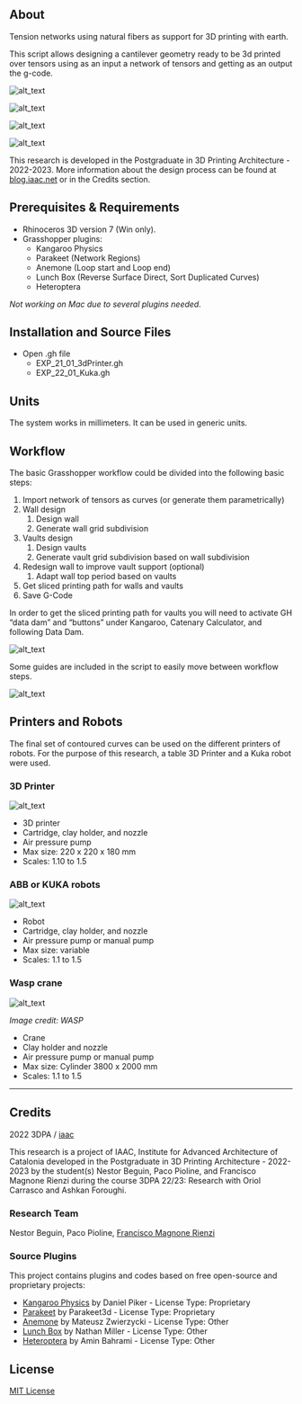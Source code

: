 ## About

Tension networks using natural fibers as support for 3D printing with earth.

This script allows designing a cantilever geometry ready to be 3d printed over tensors using as an input a network of tensors and getting as an output the g-code. 

![alt_text](https://github.com/fmruy/3dpa_research/blob/main/images/image7.jpg "Research prototype")

![alt_text](https://github.com/fmruy/3dpa_research/blob/main/images/image6.jpg "Research prototype")


![alt_text](https://github.com/fmruy/3dpa_research/blob/main/images/image1.png "Workflow Flowchart")

![alt_text](https://github.com/fmruy/3dpa_research/blob/main/images/workflow.gif "Workflow Gif")

This research is developed in the Postgraduate in 3D Printing Architecture - 2022-2023. More information about the design process can be found at [blog.iaac.net](https://blog.iaac.net/) or in the Credits section.



## Prerequisites & Requirements



* Rhinoceros 3D version 7 (Win only). 
* Grasshopper plugins: 
    * Kangaroo Physics
    * Parakeet (Network Regions)
    * Anemone (Loop start and Loop end)
    * Lunch Box (Reverse Surface Direct, Sort Duplicated Curves)
    * Heteroptera

_Not working on Mac due to several plugins needed._


## Installation and Source Files


* Open .gh file
    * EXP_21_01_3dPrinter.gh
    * EXP_22_01_Kuka.gh


## Units

The system works in millimeters. It can be used in generic units.


## Workflow

The basic Grasshopper workflow could be divided into the following basic steps:

1. Import network of tensors as curves (or generate them parametrically)
2. Wall design
    1. Design wall 
    2. Generate wall grid subdivision
3. Vaults design
    1. Design vaults
    2. Generate vault grid subdivision based on wall subdivision
4. Redesign wall to improve vault support (optional)
    1. Adapt wall top period based on vaults
5. Get sliced printing path for walls and vaults
6. Save G-Code

In order to get the sliced printing path for vaults you will need to activate GH “data dam” and “buttons” under Kangaroo, Catenary Calculator, and following Data Dam.

![alt_text](https://github.com/fmruy/3dpa_research/blob/main/images/image2.png "GH Script")

Some guides are included in the script to easily move between workflow steps.

![alt_text](https://github.com/fmruy/3dpa_research/blob/main/images/workflow-example.gif "GH Script")


## Printers and Robots

The final set of contoured curves can be used on the different printers of robots. For the purpose of this research, a table 3D Printer and a Kuka robot were used.


### 3D Printer


![alt_text](https://github.com/fmruy/3dpa_research/blob/main/images/image3.png "image_tooltip")




* 3D printer
* Cartridge, clay holder, and nozzle
* Air pressure pump
* Max size: 220 x 220 x 180 mm
* Scales: 1.10 to 1.5


### ABB or KUKA robots

![alt_text](https://github.com/fmruy/3dpa_research/blob/main/images/image4.png "image_tooltip")




* Robot
* Cartridge, clay holder, and nozzle
* Air pressure pump or manual pump
* Max size: variable
* Scales: 1.1 to 1.5


### Wasp crane


![alt_text](https://github.com/fmruy/3dpa_research/blob/main/images/image5.png "image_tooltip")


_Image credit: WASP_



* Crane 
* Clay holder and nozzle
* Air pressure pump or manual pump
* Max size: Cylinder 3800 x 2000 mm
* Scales: 1.1 to 1.5


---


## Credits

2022 3DPA / [iaac](https://github.com/IaaC)

This research is a project of IAAC, Institute for Advanced Architecture of Catalonia developed in the Postgraduate in 3D Printing Architecture - 2022-2023 by the student(s) Nestor Beguin, Paco Pioline, and Francisco Magnone Rienzi during the course 3DPA 22/23: Research with Oriol Carrasco and Ashkan Foroughi.


### Research Team

Nestor Beguin, Paco Pioline, [Francisco Magnone Rienzi](https://github.com/fmruy)


### Source Plugins

This project contains plugins and codes based on free open-source and proprietary projects:



* [Kangaroo Physics](https://www.food4rhino.com/en/app/kangaroo-physics) by Daniel Piker - License Type: Proprietary
* [Parakeet](https://www.food4rhino.com/en/app/parakeet) by Parakeet3d - License Type: Proprietary
* [Anemone](https://www.food4rhino.com/en/app/anemone) by Mateusz Zwierzycki - License Type: Other
* [Lunch Box](https://www.food4rhino.com/en/app/lunchbox) by Nathan Miller - License Type: Other
* [Heteroptera](https://www.food4rhino.com/en/app/heteroptera) by Amin Bahrami - License Type: Other


## License

[MIT License](https://opensource.org/licenses/MIT)
